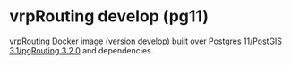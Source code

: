 # vrpRouting develop (pg11)

vrpRouting Docker image (version develop) built over [Postgres 11/PostGIS 3.1/pgRouting 3.2.0](https://hub.docker.com/r/pgrouting/pgrouting) and dependencies.
